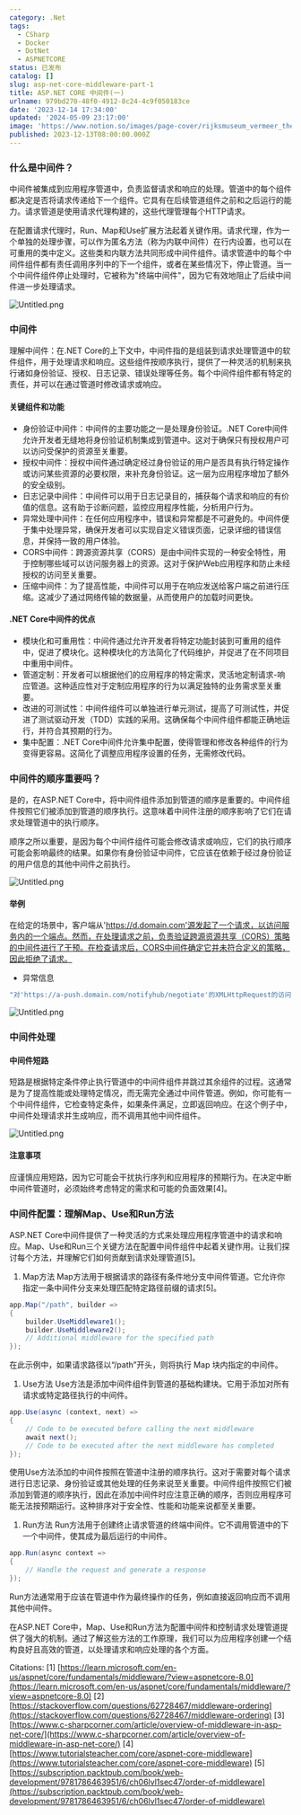 ```yaml
---
category: .Net
tags:
  - CSharp
  - Docker
  - DotNet
  - ASPNETCORE
status: 已发布
catalog: []
slug: asp-net-core-middleware-part-1
title: ASP.NET CORE 中间件(一)
urlname: 979bd270-48f0-4912-8c24-4c9f050183ce
date: '2023-12-14 17:34:00'
updated: '2024-05-09 23:17:00'
image: 'https://www.notion.so/images/page-cover/rijksmuseum_vermeer_the_milkmaid.jpg'
published: 2023-12-13T08:00:00.000Z
---
```


### 什么是中间件？


中间件被集成到应用程序管道中，负责监督请求和响应的处理。管道中的每个组件都决定是否将请求传递给下一个组件。它具有在后续管道组件之前和之后运行的能力。请求管道是使用请求代理构建的，这些代理管理每个HTTP请求。


在配置请求代理时，Run、Map和Use扩展方法起着关键作用。请求代理，作为一个单独的处理步骤，可以作为匿名方法（称为内联中间件）在行内设置，也可以在可重用的类中定义。这些类和内联方法共同形成中间件组件。请求管道中的每个中间件组件都有责任调用序列中的下一个组件，或者在某些情况下，停止管道。当一个中间件组件停止处理时，它被称为"终端中间件"，因为它有效地阻止了后续中间件进一步处理请求。


![Untitled.png](https://prod-files-secure.s3.us-west-2.amazonaws.com/5d24fe63-e567-4804-86f9-9fdc62e13082/da807807-d02d-4fa1-86b6-db45e4678714/Untitled.png?X-Amz-Algorithm=AWS4-HMAC-SHA256&X-Amz-Content-Sha256=UNSIGNED-PAYLOAD&X-Amz-Credential=ASIAZI2LB4667UQMS7WC%2F20250414%2Fus-west-2%2Fs3%2Faws4_request&X-Amz-Date=20250414T054045Z&X-Amz-Expires=3600&X-Amz-Security-Token=IQoJb3JpZ2luX2VjEIX%2F%2F%2F%2F%2F%2F%2F%2F%2F%2FwEaCXVzLXdlc3QtMiJIMEYCIQCQm2fm42C3dwzSgilaps6vuW39uNMPLapWXRQnjLkAAgIhAPPKFds3yk%2BDbyj5QGUWtuDnig%2BRpEMqClxk2IKHpETaKogECP7%2F%2F%2F%2F%2F%2F%2F%2F%2F%2FwEQABoMNjM3NDIzMTgzODA1IgyjV%2FASzWR2n67kEpIq3AN7oK7idtSe%2B7GwYvKH6NvTBCP6mvHjuWDC%2BEnUSUjo%2BFpn40%2FYfzoeqE6rtozxhdkE5ffyc%2BELmffHWlK9PZf0vgXnuypJDy1YeG%2FNYcmeAG8JmMBDsgOz2MNoAA4bUnr%2BukPwR9a4j3EtXI9ENxtsTaF8aXkHOXXqS9M3dihU7S9s801A1QbNcm70UXur2KfqjwlQPScXzO33mhNEE0kZtpcqRHQDoDnt7AY6Jx3%2BF5mv2CYqt%2B%2FLyM1DXPb6DO7diq3vEb%2FoAItodNXRsV3HTUG7gycECpBnlQ6p0hRGpiRYb%2BZl1WmwrGFPlBreKKw7v%2FlZ3ay4QvZZu16vo5f3kKOklhYGDTzkJYDoNkUi9yjH67qFklqT8EsDAqGR5rk%2FhQN01rudOw0mkz%2F%2Bt3Yt3ILraqeThqo4Kz35zuE53%2FwN88pmxsZgONfK9HxAGdhlC7oXZpXLs36R3iFE%2FZmNXdaZu1UyyB%2B54cU05Ew%2BQOXwGRmbTapJLZGiRbQ7RBf5wyDmZypxjYne04QOvfrk4nGgWs62ju5BQol4VXP2KOUgpv0ELemNlGHjrAqkzPjZ950C2cfh%2FQ2UH2ABHDQEejTqMnKL9a%2FZzAE2yjNepXE9jJIEwofCWuHunzDvrPK%2FBjqkAfhUCH%2BbzEDQNIuB%2FY%2FhgxHsZ2LUSqvk9pnpE%2BzEsRiGghwc6MrG8XKMKcMbeohlJF%2F%2BTi5DSdMuUKkQL91pUCmOI2waYWpGO28mKBIylCYOsckvFzA%2Boj3djWs%2BY6GfxCIbCIhubyBhLl9rvocSxlGu%2B0PR2fY5PUNdwRcbEoqGY56w1eIYpe10s1J7P6Si075ozwAlO6UxpPyd78DC4EkLEbZL&X-Amz-Signature=8191eddcd32ba955b7933455bc75421363cd7131a5a7ff7aacc26ebc94e89559&X-Amz-SignedHeaders=host&x-id=GetObject)


### 中间件


理解中间件：在.NET Core的上下文中，中间件指的是组装到请求处理管道中的软件组件，用于处理请求和响应。这些组件按顺序执行，提供了一种灵活的机制来执行诸如身份验证、授权、日志记录、错误处理等任务。每个中间件组件都有特定的责任，并可以在通过管道时修改请求或响应。


#### 关键组件和功能

- 身份验证中间件：中间件的主要功能之一是处理身份验证。.NET Core中间件允许开发者无缝地将身份验证机制集成到管道中。这对于确保只有授权用户可以访问受保护的资源至关重要。
- 授权中间件：授权中间件通过确定经过身份验证的用户是否具有执行特定操作或访问某些资源的必要权限，来补充身份验证。这一层为应用程序增加了额外的安全级别。
- 日志记录中间件：中间件可以用于日志记录目的，捕获每个请求和响应的有价值的信息。这有助于诊断问题，监控应用程序性能，分析用户行为。
- 异常处理中间件：在任何应用程序中，错误和异常都是不可避免的。中间件便于集中处理异常，确保开发者可以实现自定义错误页面，记录详细的错误信息，并保持一致的用户体验。
- CORS中间件：跨源资源共享（CORS）是由中间件实现的一种安全特性，用于控制哪些域可以访问服务器上的资源。这对于保护Web应用程序和防止未经授权的访问至关重要。
- 压缩中间件：为了提高性能，中间件可以用于在响应发送给客户端之前进行压缩。这减少了通过网络传输的数据量，从而使用户的加载时间更快。

#### .NET Core中间件的优点

- 模块化和可重用性：中间件通过允许开发者将特定功能封装到可重用的组件中，促进了模块化。这种模块化的方法简化了代码维护，并促进了在不同项目中重用中间件。
- 管道定制：开发者可以根据他们的应用程序的特定需求，灵活地定制请求-响应管道。这种适应性对于定制应用程序的行为以满足独特的业务需求至关重要。
- 改进的可测试性：中间件组件可以单独进行单元测试，提高了可测试性，并促进了测试驱动开发（TDD）实践的采用。这确保每个中间件组件都能正确地运行，并符合其预期的行为。
- 集中配置：.NET Core中间件允许集中配置，使得管理和修改各种组件的行为变得更容易。这简化了调整应用程序设置的任务，无需修改代码。

### 中间件的顺序重要吗？


是的，在ASP.NET Core中，将中间件组件添加到管道的顺序是重要的。中间件组件按照它们被添加到管道的顺序执行。这意味着中间件注册的顺序影响了它们在请求处理管道中的执行顺序。


顺序之所以重要，是因为每个中间件组件可能会修改请求或响应，它们的执行顺序可能会影响最终的结果。如果你有身份验证中间件，它应该在依赖于经过身份验证的用户信息的其他中间件之前执行。


![Untitled.png](https://prod-files-secure.s3.us-west-2.amazonaws.com/5d24fe63-e567-4804-86f9-9fdc62e13082/24f795a2-1c5a-4a6b-a0d8-2afb160076f1/Untitled.png?X-Amz-Algorithm=AWS4-HMAC-SHA256&X-Amz-Content-Sha256=UNSIGNED-PAYLOAD&X-Amz-Credential=ASIAZI2LB4667UQMS7WC%2F20250414%2Fus-west-2%2Fs3%2Faws4_request&X-Amz-Date=20250414T054045Z&X-Amz-Expires=3600&X-Amz-Security-Token=IQoJb3JpZ2luX2VjEIX%2F%2F%2F%2F%2F%2F%2F%2F%2F%2FwEaCXVzLXdlc3QtMiJIMEYCIQCQm2fm42C3dwzSgilaps6vuW39uNMPLapWXRQnjLkAAgIhAPPKFds3yk%2BDbyj5QGUWtuDnig%2BRpEMqClxk2IKHpETaKogECP7%2F%2F%2F%2F%2F%2F%2F%2F%2F%2FwEQABoMNjM3NDIzMTgzODA1IgyjV%2FASzWR2n67kEpIq3AN7oK7idtSe%2B7GwYvKH6NvTBCP6mvHjuWDC%2BEnUSUjo%2BFpn40%2FYfzoeqE6rtozxhdkE5ffyc%2BELmffHWlK9PZf0vgXnuypJDy1YeG%2FNYcmeAG8JmMBDsgOz2MNoAA4bUnr%2BukPwR9a4j3EtXI9ENxtsTaF8aXkHOXXqS9M3dihU7S9s801A1QbNcm70UXur2KfqjwlQPScXzO33mhNEE0kZtpcqRHQDoDnt7AY6Jx3%2BF5mv2CYqt%2B%2FLyM1DXPb6DO7diq3vEb%2FoAItodNXRsV3HTUG7gycECpBnlQ6p0hRGpiRYb%2BZl1WmwrGFPlBreKKw7v%2FlZ3ay4QvZZu16vo5f3kKOklhYGDTzkJYDoNkUi9yjH67qFklqT8EsDAqGR5rk%2FhQN01rudOw0mkz%2F%2Bt3Yt3ILraqeThqo4Kz35zuE53%2FwN88pmxsZgONfK9HxAGdhlC7oXZpXLs36R3iFE%2FZmNXdaZu1UyyB%2B54cU05Ew%2BQOXwGRmbTapJLZGiRbQ7RBf5wyDmZypxjYne04QOvfrk4nGgWs62ju5BQol4VXP2KOUgpv0ELemNlGHjrAqkzPjZ950C2cfh%2FQ2UH2ABHDQEejTqMnKL9a%2FZzAE2yjNepXE9jJIEwofCWuHunzDvrPK%2FBjqkAfhUCH%2BbzEDQNIuB%2FY%2FhgxHsZ2LUSqvk9pnpE%2BzEsRiGghwc6MrG8XKMKcMbeohlJF%2F%2BTi5DSdMuUKkQL91pUCmOI2waYWpGO28mKBIylCYOsckvFzA%2Boj3djWs%2BY6GfxCIbCIhubyBhLl9rvocSxlGu%2B0PR2fY5PUNdwRcbEoqGY56w1eIYpe10s1J7P6Si075ozwAlO6UxpPyd78DC4EkLEbZL&X-Amz-Signature=3f1f71f4cb26e6973391f021e0d17e50e95cab8d9028303406c156c52f399734&X-Amz-SignedHeaders=host&x-id=GetObject)


#### 举例


在给定的场景中，客户端从'https://d.domain.com'源发起了一个请求，以访问服务内的一个端点。然而，在处理请求之前，负责验证跨源资源共享（CORS）策略的中间件进行了干预。在检查请求后，CORS中间件确定它并未符合定义的策略，因此拒绝了请求。

- 异常信息

```c#
"对'https://a-push.domain.com/notifyhub/negotiate'的XMLHttpRequest的访问，源自'https://d.domain.com'，已被CORS策略阻止：预检请求的响应未通过访问控制检查：请求的资源上没有'Access-Control-Allow-Origin'头。"[1][2][3]
```


![Untitled.png](https://prod-files-secure.s3.us-west-2.amazonaws.com/5d24fe63-e567-4804-86f9-9fdc62e13082/371d9517-dafe-4432-94b7-2d14d1593167/Untitled.png?X-Amz-Algorithm=AWS4-HMAC-SHA256&X-Amz-Content-Sha256=UNSIGNED-PAYLOAD&X-Amz-Credential=ASIAZI2LB4667UQMS7WC%2F20250414%2Fus-west-2%2Fs3%2Faws4_request&X-Amz-Date=20250414T054045Z&X-Amz-Expires=3600&X-Amz-Security-Token=IQoJb3JpZ2luX2VjEIX%2F%2F%2F%2F%2F%2F%2F%2F%2F%2FwEaCXVzLXdlc3QtMiJIMEYCIQCQm2fm42C3dwzSgilaps6vuW39uNMPLapWXRQnjLkAAgIhAPPKFds3yk%2BDbyj5QGUWtuDnig%2BRpEMqClxk2IKHpETaKogECP7%2F%2F%2F%2F%2F%2F%2F%2F%2F%2FwEQABoMNjM3NDIzMTgzODA1IgyjV%2FASzWR2n67kEpIq3AN7oK7idtSe%2B7GwYvKH6NvTBCP6mvHjuWDC%2BEnUSUjo%2BFpn40%2FYfzoeqE6rtozxhdkE5ffyc%2BELmffHWlK9PZf0vgXnuypJDy1YeG%2FNYcmeAG8JmMBDsgOz2MNoAA4bUnr%2BukPwR9a4j3EtXI9ENxtsTaF8aXkHOXXqS9M3dihU7S9s801A1QbNcm70UXur2KfqjwlQPScXzO33mhNEE0kZtpcqRHQDoDnt7AY6Jx3%2BF5mv2CYqt%2B%2FLyM1DXPb6DO7diq3vEb%2FoAItodNXRsV3HTUG7gycECpBnlQ6p0hRGpiRYb%2BZl1WmwrGFPlBreKKw7v%2FlZ3ay4QvZZu16vo5f3kKOklhYGDTzkJYDoNkUi9yjH67qFklqT8EsDAqGR5rk%2FhQN01rudOw0mkz%2F%2Bt3Yt3ILraqeThqo4Kz35zuE53%2FwN88pmxsZgONfK9HxAGdhlC7oXZpXLs36R3iFE%2FZmNXdaZu1UyyB%2B54cU05Ew%2BQOXwGRmbTapJLZGiRbQ7RBf5wyDmZypxjYne04QOvfrk4nGgWs62ju5BQol4VXP2KOUgpv0ELemNlGHjrAqkzPjZ950C2cfh%2FQ2UH2ABHDQEejTqMnKL9a%2FZzAE2yjNepXE9jJIEwofCWuHunzDvrPK%2FBjqkAfhUCH%2BbzEDQNIuB%2FY%2FhgxHsZ2LUSqvk9pnpE%2BzEsRiGghwc6MrG8XKMKcMbeohlJF%2F%2BTi5DSdMuUKkQL91pUCmOI2waYWpGO28mKBIylCYOsckvFzA%2Boj3djWs%2BY6GfxCIbCIhubyBhLl9rvocSxlGu%2B0PR2fY5PUNdwRcbEoqGY56w1eIYpe10s1J7P6Si075ozwAlO6UxpPyd78DC4EkLEbZL&X-Amz-Signature=dbab222006ee2d499d36be8479b4be9a9f6b5097c5c9ca368ac15c7796731c1b&X-Amz-SignedHeaders=host&x-id=GetObject)


### 中间件处理


#### 中间件短路
短路是根据特定条件停止执行管道中的中间件组件并跳过其余组件的过程。这通常是为了提高性能或处理特定情况，而无需完全通过中间件管道。例如，你可能有一个中间件组件，它检查特定条件，如果条件满足，立即返回响应。在这个例子中，中间件处理请求并生成响应，而不调用其他中间件组件。


![Untitled.png](https://prod-files-secure.s3.us-west-2.amazonaws.com/5d24fe63-e567-4804-86f9-9fdc62e13082/e8a1d943-cb51-4723-936e-23c6af2fb0f9/Untitled.png?X-Amz-Algorithm=AWS4-HMAC-SHA256&X-Amz-Content-Sha256=UNSIGNED-PAYLOAD&X-Amz-Credential=ASIAZI2LB4667UQMS7WC%2F20250414%2Fus-west-2%2Fs3%2Faws4_request&X-Amz-Date=20250414T054045Z&X-Amz-Expires=3600&X-Amz-Security-Token=IQoJb3JpZ2luX2VjEIX%2F%2F%2F%2F%2F%2F%2F%2F%2F%2FwEaCXVzLXdlc3QtMiJIMEYCIQCQm2fm42C3dwzSgilaps6vuW39uNMPLapWXRQnjLkAAgIhAPPKFds3yk%2BDbyj5QGUWtuDnig%2BRpEMqClxk2IKHpETaKogECP7%2F%2F%2F%2F%2F%2F%2F%2F%2F%2FwEQABoMNjM3NDIzMTgzODA1IgyjV%2FASzWR2n67kEpIq3AN7oK7idtSe%2B7GwYvKH6NvTBCP6mvHjuWDC%2BEnUSUjo%2BFpn40%2FYfzoeqE6rtozxhdkE5ffyc%2BELmffHWlK9PZf0vgXnuypJDy1YeG%2FNYcmeAG8JmMBDsgOz2MNoAA4bUnr%2BukPwR9a4j3EtXI9ENxtsTaF8aXkHOXXqS9M3dihU7S9s801A1QbNcm70UXur2KfqjwlQPScXzO33mhNEE0kZtpcqRHQDoDnt7AY6Jx3%2BF5mv2CYqt%2B%2FLyM1DXPb6DO7diq3vEb%2FoAItodNXRsV3HTUG7gycECpBnlQ6p0hRGpiRYb%2BZl1WmwrGFPlBreKKw7v%2FlZ3ay4QvZZu16vo5f3kKOklhYGDTzkJYDoNkUi9yjH67qFklqT8EsDAqGR5rk%2FhQN01rudOw0mkz%2F%2Bt3Yt3ILraqeThqo4Kz35zuE53%2FwN88pmxsZgONfK9HxAGdhlC7oXZpXLs36R3iFE%2FZmNXdaZu1UyyB%2B54cU05Ew%2BQOXwGRmbTapJLZGiRbQ7RBf5wyDmZypxjYne04QOvfrk4nGgWs62ju5BQol4VXP2KOUgpv0ELemNlGHjrAqkzPjZ950C2cfh%2FQ2UH2ABHDQEejTqMnKL9a%2FZzAE2yjNepXE9jJIEwofCWuHunzDvrPK%2FBjqkAfhUCH%2BbzEDQNIuB%2FY%2FhgxHsZ2LUSqvk9pnpE%2BzEsRiGghwc6MrG8XKMKcMbeohlJF%2F%2BTi5DSdMuUKkQL91pUCmOI2waYWpGO28mKBIylCYOsckvFzA%2Boj3djWs%2BY6GfxCIbCIhubyBhLl9rvocSxlGu%2B0PR2fY5PUNdwRcbEoqGY56w1eIYpe10s1J7P6Si075ozwAlO6UxpPyd78DC4EkLEbZL&X-Amz-Signature=518cd37e5aa6a3160ba057deb3556543763317c32a000cd33c28daa344017af3&X-Amz-SignedHeaders=host&x-id=GetObject)


#### 注意事项


应谨慎应用短路，因为它可能会干扰执行序列和应用程序的预期行为。在决定中断中间件管道时，必须始终考虑特定的需求和可能的负面效果[4]。


### 中间件配置：理解Map、Use和Run方法


ASP.NET Core中间件提供了一种灵活的方式来处理应用程序管道中的请求和响应。Map、Use和Run三个关键方法在配置中间件组件中起着关键作用。让我们探讨每个方法，并理解它们如何贡献到请求处理管道[5]。

1. Map方法
Map方法用于根据请求的路径有条件地分支中间件管道。它允许你指定一条中间件分支来处理匹配特定路径前缀的请求[5]。

```c#
app.Map("/path", builder =>
{
    builder.UseMiddleware1();
    builder.UseMiddleware2();
    // Additional middleware for the specified path
});
```


在此示例中，如果请求路径以“/path”开头，则将执行 Map 块内指定的中间件。

1. Use方法
Use方法是添加中间件组件到管道的基础构建块。它用于添加对所有请求或特定路径执行的中间件。

```c#
app.Use(async (context, next) =>
{
    // Code to be executed before calling the next middleware
    await next();
    // Code to be executed after the next middleware has completed
});
```


使用Use方法添加的中间件按照在管道中注册的顺序执行。这对于需要对每个请求进行日志记录、身份验证或其他处理的任务来说至关重要。中间件组件按照它们被添加到管道的顺序执行，因此在添加中间件时应注意正确的顺序，否则应用程序可能无法按预期运行。这种排序对于安全性、性能和功能来说都至关重要。

1. Run方法
Run方法用于创建终止请求管道的终端中间件。它不调用管道中的下一个中间件，使其成为最后运行的中间件。

```c#
app.Run(async context =>
{
    // Handle the request and generate a response
});
```


Run方法通常用于应该在管道中作为最终操作的任务，例如直接返回响应而不调用其他中间件。


在ASP.NET Core中，Map、Use和Run方法为配置中间件和控制请求处理管道提供了强大的机制。通过了解这些方法的工作原理，我们可以为应用程序创建一个结构良好且高效的管道，以处理请求和响应处理的各个方面。


Citations:
[1] [https://learn.microsoft.com/en-us/aspnet/core/fundamentals/middleware/?view=aspnetcore-8.0](https://learn.microsoft.com/en-us/aspnet/core/fundamentals/middleware/?view=aspnetcore-8.0)
[2] [https://stackoverflow.com/questions/62728467/middleware-ordering](https://stackoverflow.com/questions/62728467/middleware-ordering)
[3] [https://www.c-sharpcorner.com/article/overview-of-middleware-in-asp-net-core/](https://www.c-sharpcorner.com/article/overview-of-middleware-in-asp-net-core/)
[4] [https://www.tutorialsteacher.com/core/aspnet-core-middleware](https://www.tutorialsteacher.com/core/aspnet-core-middleware)
[5] [https://subscription.packtpub.com/book/web-development/9781786463951/6/ch06lvl1sec47/order-of-middleware](https://subscription.packtpub.com/book/web-development/9781786463951/6/ch06lvl1sec47/order-of-middleware)

